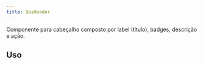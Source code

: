 ```yaml
---
title: QasHeader
---
```


Componente para cabeçalho composto por label (título), badges, descrição e ação.

<doc-api file="header/QasHeader" name="QasHeader" />

## Uso

<doc-example file="QasHeader/HeaderWithButton" title="Com QasBtn" />
<doc-example file="QasHeader/HeaderWithoutActions" title="Sem ações" />
<doc-example file="QasHeader/HeaderWithFilters" title="Com filtro" />
<doc-example file="QasHeader/HeaderWithBadges" title="Com badges" />
<doc-example file="QasHeader/HeaderWithActionsMenu" title="Com QasActionsMenu e somente descrição" />
<doc-example file="QasHeader/HeaderWithSlots" title="Com slot" />
